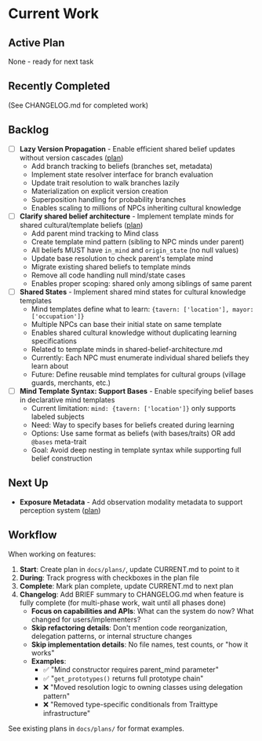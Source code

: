 # Current Work

## Active Plan

None - ready for next task

## Recently Completed

(See CHANGELOG.md for completed work)

## Backlog
- [ ] **Lazy Version Propagation** - Enable efficient shared belief updates without version cascades ([plan](docs/plans/lazy-version-propagation.md))
  - Add branch tracking to beliefs (branches set, metadata)
  - Implement state resolver interface for branch evaluation
  - Update trait resolution to walk branches lazily
  - Materialization on explicit version creation
  - Superposition handling for probability branches
  - Enables scaling to millions of NPCs inheriting cultural knowledge
- [ ] **Clarify shared belief architecture** - Implement template minds for shared cultural/template beliefs ([plan](docs/plans/shared-belief-architecture.md))
  - Add parent mind tracking to Mind class
  - Create template mind pattern (sibling to NPC minds under parent)
  - All beliefs MUST have `in_mind` and `origin_state` (no null values)
  - Update base resolution to check parent's template mind
  - Migrate existing shared beliefs to template minds
  - Remove all code handling null mind/state cases
  - Enables proper scoping: shared only among siblings of same parent
- [ ] **Shared States** - Implement shared mind states for cultural knowledge templates
  - Mind templates define what to learn: `{tavern: ['location'], mayor: ['occupation']}`
  - Multiple NPCs can base their initial state on same template
  - Enables shared cultural knowledge without duplicating learning specifications
  - Related to template minds in shared-belief-architecture.md
  - Currently: Each NPC must enumerate individual shared beliefs they learn about
  - Future: Define reusable mind templates for cultural groups (village guards, merchants, etc.)
- [ ] **Mind Template Syntax: Support Bases** - Enable specifying belief bases in declarative mind templates
  - Current limitation: `mind: {tavern: ['location']}` only supports labeled subjects
  - Need: Way to specify bases for beliefs created during learning
  - Options: Use same format as beliefs (with bases/traits) OR add `@bases` meta-trait
  - Goal: Avoid deep nesting in template syntax while supporting full belief construction

## Next Up

- **Exposure Metadata** - Add observation modality metadata to support perception system ([plan](docs/plans/exposure-metadata.md))

## Workflow

When working on features:

1. **Start**: Create plan in `docs/plans/`, update CURRENT.md to point to it
2. **During**: Track progress with checkboxes in the plan file
3. **Complete**: Mark plan complete, update CURRENT.md to next plan
4. **Changelog**: Add BRIEF summary to CHANGELOG.md when feature is fully complete (for multi-phase work, wait until all phases done)
   - **Focus on capabilities and APIs**: What can the system do now? What changed for users/implementers?
   - **Skip refactoring details**: Don't mention code reorganization, delegation patterns, or internal structure changes
   - **Skip implementation details**: No file names, test counts, or "how it works"
   - **Examples**:
     - ✅ "Mind constructor requires parent_mind parameter"
     - ✅ "`get_prototypes()` returns full prototype chain"
     - ❌ "Moved resolution logic to owning classes using delegation pattern"
     - ❌ "Removed type-specific conditionals from Traittype infrastructure"

See existing plans in `docs/plans/` for format examples.
